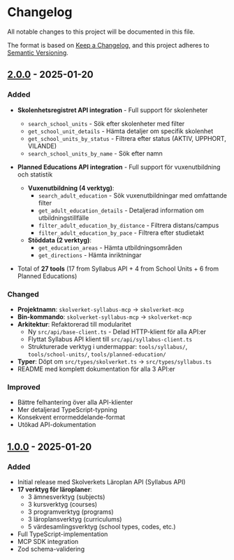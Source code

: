 # Changelog

All notable changes to this project will be documented in this file.

The format is based on [Keep a Changelog](https://keepachangelog.com/en/1.0.0/),
and this project adheres to [Semantic Versioning](https://semver.org/spec/v2.0.0.html).

## [2.0.0] - 2025-01-20

### Added
- **Skolenhetsregistret API integration** - Full support för skolenheter
  - `search_school_units` - Sök efter skolenheter med filter
  - `get_school_unit_details` - Hämta detaljer om specifik skolenhet
  - `get_school_units_by_status` - Filtrera efter status (AKTIV, UPPHORT, VILANDE)
  - `search_school_units_by_name` - Sök efter namn

- **Planned Educations API integration** - Full support för vuxenutbildning och statistik
  - **Vuxenutbildning (4 verktyg)**:
    - `search_adult_education` - Sök vuxenutbildningar med omfattande filter
    - `get_adult_education_details` - Detaljerad information om utbildningstillfälle
    - `filter_adult_education_by_distance` - Filtrera distans/campus
    - `filter_adult_education_by_pace` - Filtrera efter studietakt
  - **Stöddata (2 verktyg)**:
    - `get_education_areas` - Hämta utbildningsområden
    - `get_directions` - Hämta inriktningar

- Total of **27 tools** (17 from Syllabus API + 4 from School Units + 6 from Planned Educations)

### Changed
- **Projektnamn**: `skolverket-syllabus-mcp` → `skolverket-mcp`
- **Bin-kommando**: `skolverket-syllabus-mcp` → `skolverket-mcp`
- **Arkitektur**: Refaktorerad till modularitet
  - Ny `src/api/base-client.ts` - Delad HTTP-klient för alla API:er
  - Flyttat Syllabus API klient till `src/api/syllabus-client.ts`
  - Strukturerade verktyg i undermappar: `tools/syllabus/`, `tools/school-units/`, `tools/planned-education/`
- **Typer**: Döpt om `src/types/skolverket.ts` → `src/types/syllabus.ts`
- README med komplett dokumentation för alla 3 API:er

### Improved
- Bättre felhantering över alla API-klienter
- Mer detaljerad TypeScript-typning
- Konsekvent errormeddelande-format
- Utökad API-dokumentation

## [1.0.0] - 2025-01-20

### Added
- Initial release med Skolverkets Läroplan API (Syllabus API)
- **17 verktyg för läroplaner**:
  - 3 ämnesverktyg (subjects)
  - 3 kursverktyg (courses)
  - 3 programverktyg (programs)
  - 3 läroplansverktyg (curriculums)
  - 5 värdesamlingsverktyg (school types, codes, etc.)
- Full TypeScript-implementation
- MCP SDK integration
- Zod schema-validering

[2.0.0]: https://github.com/KSAklfszf921/skolverket-syllabus-mcp/compare/v1.0.0...v2.0.0
[1.0.0]: https://github.com/KSAklfszf921/skolverket-syllabus-mcp/releases/tag/v1.0.0

